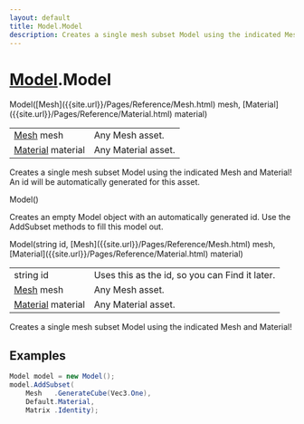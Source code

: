 ```yaml
---
layout: default
title: Model.Model
description: Creates a single mesh subset Model using the indicated Mesh and Material! An id will be automatically generated for this asset.
---
```

# [Model]({{site.url}}/Pages/Reference/Model.html).Model

<div class='signature' markdown='1'>
 Model([Mesh]({{site.url}}/Pages/Reference/Mesh.html) mesh, [Material]({{site.url}}/Pages/Reference/Material.html) material)
</div>

|  |  |
|--|--|
|[Mesh]({{site.url}}/Pages/Reference/Mesh.html) mesh|Any Mesh asset.|
|[Material]({{site.url}}/Pages/Reference/Material.html) material|Any Material asset.|

Creates a single mesh subset Model using the indicated
Mesh and Material! An id will be automatically generated for this
asset.
<div class='signature' markdown='1'>
 Model()
</div>

Creates an empty Model object with an automatically
generated id. Use the AddSubset methods to fill this model out.
<div class='signature' markdown='1'>
 Model(string id, [Mesh]({{site.url}}/Pages/Reference/Mesh.html) mesh, [Material]({{site.url}}/Pages/Reference/Material.html) material)
</div>

|  |  |
|--|--|
|string id|Uses this as the id, so you can Find it later.|
|[Mesh]({{site.url}}/Pages/Reference/Mesh.html) mesh|Any Mesh asset.|
|[Material]({{site.url}}/Pages/Reference/Material.html) material|Any Material asset.|

Creates a single mesh subset Model using the indicated
Mesh and Material!




## Examples

```csharp
Model model = new Model();
model.AddSubset(
	Mesh   .GenerateCube(Vec3.One),
	Default.Material,
	Matrix .Identity);
```

